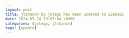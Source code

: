```yaml
---
layout: post
title: jtshanon by jotego has been updated to 22e0205
date: 2024-05-24 19:07:04 +0000
categories: [jotego, jtshanon]
tags: [update]
---
```



